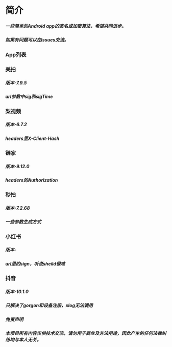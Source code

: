 # 简介
##### 一些简单的Android app的签名或加密算法，希望共同进步。
##### 如果有问题可以在issues交流。

### App列表

### 美拍
##### 版本-7.9.5
##### url参数中sig和sigTime

### 梨视频
##### 版本-6.7.2
##### headers里X-Client-Hash

### 链家
##### 版本-9.12.0
##### headers的Authorization

### 秒拍
##### 版本-7.2.68
##### 一些参数生成方式

### 小红书
##### 版本-
##### url里的sign，听说sheild很难

### 抖音
##### 版本-10.1.0
##### 只解决了gorgon和设备注册，xlog无法调用


##### 免责声明
##### 本项目所有内容仅供技术交流，请勿用于商业及非法用途，因此产生的任何法律纠纷均与本人无关。